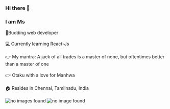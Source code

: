 ### Hi there 👋

<h3>I am Ms</h3>

<div>🌱Budding web developer</div>
<br>
<div>💻 Currently learning React-Js</div>
<br>
<div>👉 My mantra: A jack of all trades is a master of none, but oftentimes better than a master of one</div>
<br>
<div>👉 Otaku with a love for Manhwa</div>
<br>
<div>🏠 Resides in Chennai, Tamilnadu, India</div>
<br>

<img src="https://github-readme-stats.vercel.app/api?username=versatilemage&show_icons=true&locale=en" alt="no images found">

<img src="https://github-profile-trophy.vercel.app/?username=versatilemage&theme=tokyonight&margin-w=15" alt="no image found">
